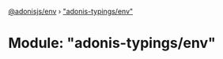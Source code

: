 [@adonisjs/env](../README.md) › ["adonis-typings/env"](_adonis_typings_env_.md)

# Module: "adonis-typings/env"


